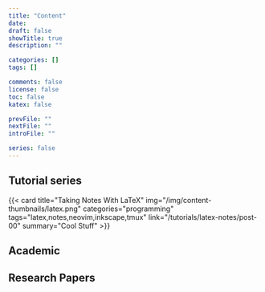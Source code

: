 ```yaml
---
title: "Content"
date:
draft: false
showTitle: true
description: ""

categories: []
tags: []

comments: false
license: false
toc: false
katex: false

prevFile: ""
nextFile: ""
introFile: ""

series: false
---
```


## Tutorial series

<div class="grid lg:grid-cols-3 md:grid-cols-2 sm:grid-cols-1 gap-3">
  {{< card title="Taking Notes With LaTeX" img="/img/content-thumbnails/latex.png" categories="programming" tags="latex,notes,neovim,inkscape,tmux" link="/tutorials/latex-notes/post-00" summary="Cool Stuff" >}}
</div>

## Academic

## Research Papers
